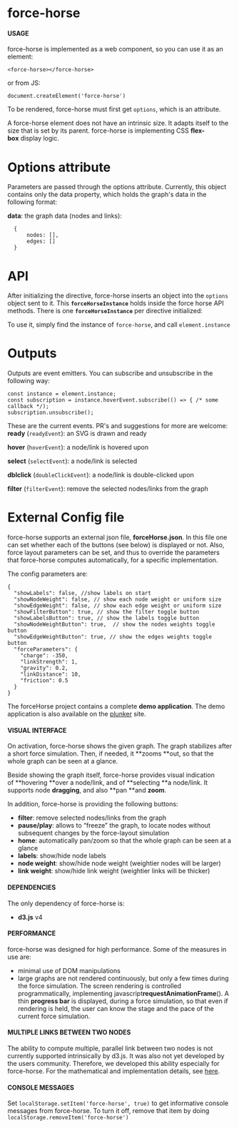 # force-horse

#### USAGE

force-horse is implemented as a web component, so you can use it as an element:

`<force-horse></force-horse>`

or from JS:

`document.createElement('force-horse')`

To be rendered, force-horse must first get `options`, which is an attribute.

A force-horse element does not have an intrinsic size. It adapts itself to the size that is set by its parent.
force-horse is implementing CSS **flex-box** display logic.

#  Options attribute

Parameters are passed through the options attribute. Currently, this object contains only the data property, which holds the graph's data in the following format:

**data**: the graph data (nodes and links):
```
  {
	  nodes: [],
	  edges: []
  }
```

# API
After initializing the directive, force-horse inserts an object into the `options` object sent to it.
This **`forceHorseInstance`** holds inside the force horse API methods. There is one **`forceHorseInstance`** per directive initialized:

To use it, simply find the instance of `force-horse`, and call `element.instance`

# Outputs

Outputs are event emitters. You can subscribe and unsubscribe in the following way:
```
const instance = element.instance;
const subscription = instance.hoverEvent.subscribe(() => { /* some callback */);
subscription.unsubscribe();
```

These are the current events. PR's and suggestions for more are welcome:
**ready** (`readyEvent`): an SVG is drawn and ready

**hover** (`hoverEvent`): a node/link is hovered upon

**select** (`selectEvent`): a node/link is selected

**dblclick** (`doubleClickEvent`): a node/link is double-clicked upon

**filter** (`filterEvent`): remove the selected nodes/links from the graph

# External Config file
force-horse supports an external json file, **forceHorse.json**. In this file one can set whether each of the buttons (see below) is displayed or not.
Also, force layout parameters can be set, and thus to override the parameters that force-horse computes automatically, for a specific implementation.

The config parameters are:
```
{
  "showLabels": false, //show labels on start
  "showNodeWeight": false, // show each node weight or uniform size
  "showEdgeWeight": false, // show each edge weight or uniform size
  "showFilterButton": true, // show the filter toggle button
  "showLabelsButton": true, // show the labels toggle button
  "showNodeWeightButton": true,  // show the nodes weights toggle button
  "showEdgeWeightButton": true, // show the edges weights toggle button
  "forceParameters": {
    "charge": -350,
    "linkStrength": 1,
    "gravity": 0.2,
    "linkDistance": 10,
    "friction": 0.5
  }
}
```

The forceHorse project contains a complete **demo application**. The demo application is also available on the [plunker](http://embed.plnkr.co/SYmehtaAnQVyMpLJJY2B/?show=preview) site.

#### VISUAL INTERFACE

On activation, force-horse shows the given graph. The graph stabilizes after a short force simulation. Then, if needed, it **zooms **out, so that the whole graph can be seen at a glance.

Beside showing the graph itself, force-horse provides visual indication of **hovering **over a node/link, and of **selecting **a node/link. It supports node **dragging**, and also **pan **and **zoom**.

In addition, force-horse is providing the following buttons:
* **filter**: remove selected nodes/links from the graph
* **pause/play**: allows to “freeze” the graph, to locate nodes without subsequent changes by the force-layout simulation
* **home**: automatically pan/zoom so that the whole graph can be seen at a glance
* **labels**: show/hide node labels
* **node weight**: show/hide node weight (weightier nodes will be larger)
* **link weight**: show/hide link weight (weightier links will be thicker)

#### DEPENDENCIES

The only dependency of force-horse is:
* **d3.js** v4

#### PERFORMANCE

force-horse was designed for high performance. Some of the measures in use are:
* minimal use of DOM manipulations
* large graphs are not rendered continuously, but only a few times during the force simulation. The screen rendering is controlled programmatically, implementing javascript**requestAnimationFrame**(). A thin **progress bar** is displayed, during a force simulation, so that even if rendering is held, the user can know the stage and the pace of the current force simulation.

#### MULTIPLE LINKS BETWEEN TWO NODES

The ability to compute multiple, parallel link between two nodes is not currently supported intrinsically by d3.js. It was also not yet developed by the users community. Therefore, we developed this ability especially for force-horse. For the mathematical and implementation details, see [here](http://webiks.com/d3-js-force-layout-straight-parallel-links/).

#### CONSOLE MESSAGES

Set `localStorage.setItem('force-horse', true)` to get informative console messages from force-horse.
To turn it off, remove that item by doing `localStorage.removeItem('force-horse')`
